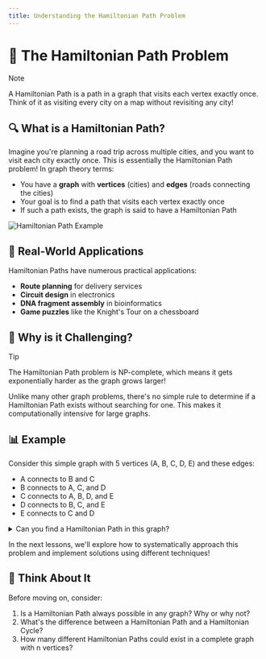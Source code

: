 ```yaml
---
title: Understanding the Hamiltonian Path Problem
---
```


# 🧩 The Hamiltonian Path Problem

> [!NOTE]
> A Hamiltonian Path is a path in a graph that visits each vertex exactly once. Think of it as visiting every city on a map without revisiting any city!

## 🔍 What is a Hamiltonian Path?

Imagine you're planning a road trip across multiple cities, and you want to visit each city exactly once. This is essentially the Hamiltonian Path problem! In graph theory terms:

- You have a **graph** with **vertices** (cities) and **edges** (roads connecting the cities)
- Your goal is to find a path that visits each vertex exactly once
- If such a path exists, the graph is said to have a Hamiltonian Path

![Hamiltonian Path Example](https://upload.wikimedia.org/wikipedia/commons/thumb/c/c0/Hamiltonian_path.svg/320px-Hamiltonian_path.svg.png)

## 🌟 Real-World Applications

Hamiltonian Paths have numerous practical applications:
- **Route planning** for delivery services
- **Circuit design** in electronics
- **DNA fragment assembly** in bioinformatics
- **Game puzzles** like the Knight's Tour on a chessboard

## 🤔 Why is it Challenging?

> [!TIP]
> The Hamiltonian Path problem is NP-complete, which means it gets exponentially harder as the graph grows larger!

Unlike many other graph problems, there's no simple rule to determine if a Hamiltonian Path exists without searching for one. This makes it computationally intensive for large graphs.

## 📊 Example

Consider this simple graph with 5 vertices (A, B, C, D, E) and these edges:
- A connects to B and C
- B connects to A, C, and D
- C connects to A, B, D, and E
- D connects to B, C, and E
- E connects to C and D

<details>
<summary>Can you find a Hamiltonian Path in this graph?</summary>

One possible Hamiltonian Path is: **A → B → D → C → E**

This path visits each vertex exactly once!
</details>

In the next lessons, we'll explore how to systematically approach this problem and implement solutions using different techniques!

## 🧠 Think About It

Before moving on, consider:
1. Is a Hamiltonian Path always possible in any graph? Why or why not?
2. What's the difference between a Hamiltonian Path and a Hamiltonian Cycle?
3. How many different Hamiltonian Paths could exist in a complete graph with n vertices? 
